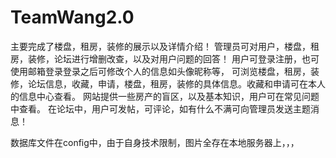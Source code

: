 # TeamWang2.0
主要完成了楼盘，租房，装修的展示以及详情介绍！
管理员可对用户，楼盘，租房，装修，论坛进行增删改查，以及对用户问题的回答！
用户可登录注册，也可使用邮箱登录登录之后可修改个人的信息如头像昵称等，
可浏览楼盘，租房，装修，论坛信息，收藏，申请，楼盘，租房，装修的具体信息。收藏和申请可在本人的信息中心查看。
网站提供一些房产的盲区，以及基本知识，用户可在常见问题中查看。
在论坛中，用户可发帖，可评论，如有什么不满可向管理员发送主题消息！

数据库文件在config中，由于自身技术限制，图片全存在本地服务器上，，，
